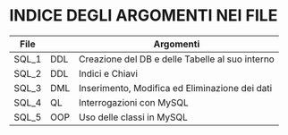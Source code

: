 # INDICE DEGLI ARGOMENTI NEI FILE

|File||Argomenti|
|----|----|-----|
|SQL_1|DDL|Creazione del DB e delle Tabelle al suo interno|
|SQL_2|DDL|Indici e Chiavi|
|SQL_3|DML|Inserimento, Modifica ed Eliminazione dei dati|
|SQL_4|QL|Interrogazioni con MySQL|
|SQL_5|OOP|Uso delle classi in MySQL|

